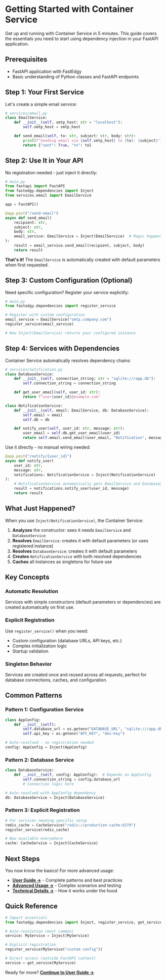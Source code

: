# Getting Started with Container Service

Get up and running with Container Service in 5 minutes. This guide covers the essentials you need to start using dependency injection in your FastAPI application.

## Prerequisites

- FastAPI application with FastEdgy
- Basic understanding of Python classes and FastAPI endpoints

## Step 1: Your First Service

Let's create a simple email service:

```python
# services/email.py
class EmailService:
    def __init__(self, smtp_host: str = "localhost"):
        self.smtp_host = smtp_host

    def send_email(self, to: str, subject: str, body: str):
        print(f"Sending email via {self.smtp_host} to {to}: {subject}")
        return {"sent": True, "to": to}
```

## Step 2: Use It in Your API

No registration needed - just inject it directly:

```python
# main.py
from fastapi import FastAPI
from fastedgy.dependencies import Inject
from services.email import EmailService

app = FastAPI()

@app.post("/send-email")
async def send_email(
    recipient: str,
    subject: str,
    body: str,
    email_service: EmailService = Inject(EmailService)  # Magic happens here!
):
    result = email_service.send_email(recipient, subject, body)
    return result
```

**That's it!** The `EmailService` is automatically created with default parameters when first requested.

## Step 3: Custom Configuration (Optional)

Need specific configuration? Register your service explicitly:

```python
# main.py
from fastedgy.dependencies import register_service

# Register with custom configuration
email_service = EmailService("smtp.company.com")
register_service(email_service)

# Now Inject(EmailService) returns your configured instance
```

## Step 4: Services with Dependencies

Container Service automatically resolves dependency chains:

```python
# services/notification.py
class DatabaseService:
    def __init__(self, connection_string: str = "sqlite:///app.db"):
        self.connection_string = connection_string

    def get_user_email(self, user_id: str):
        return f"user{user_id}@example.com"

class NotificationService:
    def __init__(self, email: EmailService, db: DatabaseService):
        self.email = email
        self.db = db

    def notify_user(self, user_id: str, message: str):
        user_email = self.db.get_user_email(user_id)
        return self.email.send_email(user_email, "Notification", message)
```

Use it directly - no manual wiring needed:

```python
@app.post("/notify/{user_id}")
async def notify_user(
    user_id: str,
    message: str,
    notifications: NotificationService = Inject(NotificationService)
):
    # NotificationService automatically gets EmailService and DatabaseService
    result = notifications.notify_user(user_id, message)
    return result
```

## What Just Happened?

When you use `Inject(NotificationService)`, the Container Service:

1. **Analyzes** the constructor: sees it needs `EmailService` and `DatabaseService`
2. **Resolves** `EmailService`: creates it with default parameters (or uses registered instance)
3. **Resolves** `DatabaseService`: creates it with default parameters
4. **Creates** `NotificationService` with both resolved dependencies
5. **Caches** all instances as singletons for future use

## Key Concepts

### Automatic Resolution
Services with simple constructors (default parameters or dependencies) are created automatically on first use.

### Explicit Registration
Use `register_service()` when you need:
- Custom configuration (database URLs, API keys, etc.)
- Complex initialization logic
- Startup validation

### Singleton Behavior
Services are created once and reused across all requests, perfect for database connections, caches, and configuration.

## Common Patterns

### Pattern 1: Configuration Service
```python
class AppConfig:
    def __init__(self):
        self.database_url = os.getenv("DATABASE_URL", "sqlite:///app.db")
        self.api_key = os.getenv("API_KEY", "dev-key")

# Auto-resolved - no registration needed
config: AppConfig = Inject(AppConfig)
```

### Pattern 2: Database Service
```python
class DatabaseService:
    def __init__(self, config: AppConfig):  # Depends on AppConfig
        self.connection_string = config.database_url
        # Connection logic here

# Auto-resolved with AppConfig dependency
db: DatabaseService = Inject(DatabaseService)
```

### Pattern 3: Explicit Registration
```python
# For services needing specific setup
redis_cache = CacheService("redis://production-cache:6379")
register_service(redis_cache)

# Now available everywhere
cache: CacheService = Inject(CacheService)
```

## Next Steps

You now know the basics! For more advanced usage:

- **[User Guide →](guide.md)** - Complete patterns and best practices
- **[Advanced Usage →](advanced.md)** - Complex scenarios and testing
- **[Technical Details →](technical.md)** - How it works under the hood

## Quick Reference

```python
# Import essentials
from fastedgy.dependencies import Inject, register_service, get_service

# Auto-resolution (most common)
service: MyService = Inject(MyService)

# Explicit registration
register_service(MyService("custom config"))

# Direct access (outside FastAPI context)
service = get_service(MyService)
```

Ready for more? **[Continue to User Guide →](guide.md)**
